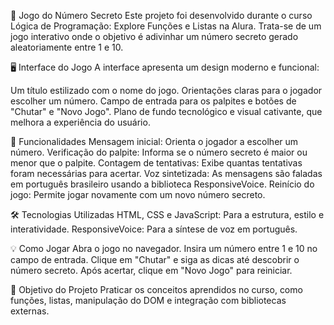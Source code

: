 🎲 Jogo do Número Secreto
Este projeto foi desenvolvido durante o curso Lógica de Programação: Explore Funções e Listas na Alura. Trata-se de um jogo interativo onde o objetivo é adivinhar um número secreto gerado aleatoriamente entre 1 e 10.

🖥️ Interface do Jogo
A interface apresenta um design moderno e funcional:

Um título estilizado com o nome do jogo.
Orientações claras para o jogador escolher um número.
Campo de entrada para os palpites e botões de "Chutar" e "Novo Jogo".
Plano de fundo tecnológico e visual cativante, que melhora a experiência do usuário.

🚀 Funcionalidades
Mensagem inicial: Orienta o jogador a escolher um número.
Verificação do palpite: Informa se o número secreto é maior ou menor que o palpite.
Contagem de tentativas: Exibe quantas tentativas foram necessárias para acertar.
Voz sintetizada: As mensagens são faladas em português brasileiro usando a biblioteca ResponsiveVoice.
Reinício do jogo: Permite jogar novamente com um novo número secreto.

🛠️ Tecnologias Utilizadas
HTML, CSS e JavaScript: Para a estrutura, estilo e interatividade.
ResponsiveVoice: Para a síntese de voz em português.

💡 Como Jogar
Abra o jogo no navegador.
Insira um número entre 1 e 10 no campo de entrada.
Clique em "Chutar" e siga as dicas até descobrir o número secreto.
Após acertar, clique em "Novo Jogo" para reiniciar.

🎯 Objetivo do Projeto
Praticar os conceitos aprendidos no curso, como funções, listas, manipulação do DOM e integração com bibliotecas externas.
